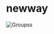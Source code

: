 # newway
![Groupss](https://user-images.githubusercontent.com/32017774/136675001-f7593c56-4807-460e-a59c-ad3200a7fd60.png)

